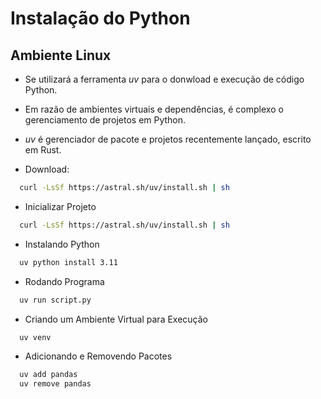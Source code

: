 # Instalação do Python

## Ambiente Linux
- Se utilizará a ferramenta *uv* para o donwload e execução de código Python.
- Em razão de ambientes virtuais e dependências, é complexo o gerenciamento de projetos em Python.
- *uv* é gerenciador de pacote e projetos recentemente lançado, escrito em Rust.

- Download: 
```bash
  curl -LsSf https://astral.sh/uv/install.sh | sh
```

- Inicializar Projeto
```bash
  curl -LsSf https://astral.sh/uv/install.sh | sh
```

- Instalando Python
```bash
  uv python install 3.11
```

- Rodando Programa
```bash
  uv run script.py
```

- Criando um Ambiente Virtual para Execução
```bash
  uv venv
```
- Adicionando e Removendo Pacotes
```bash
  uv add pandas
  uv remove pandas
```